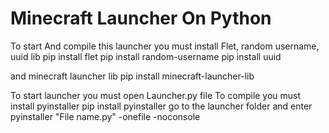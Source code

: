 # Minecraft Launcher On Python
To start And compile this launcher you must install Flet, random username, uuid lib
pip install flet
pip install random-username
pip install uuid

and minecraft launcher lib
pip install minecraft-launcher-lib

To start launcher you must open Launcher.py file
To compile you must install pyinstaller
pip install pyinstaller
go to the launcher folder and enter
pyinstaller "File name.py" -onefile -noconsole